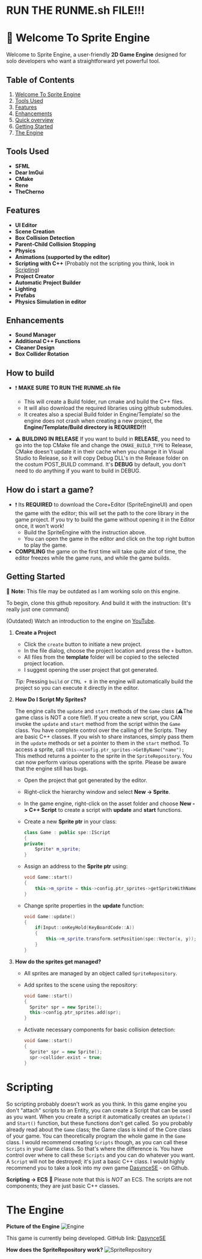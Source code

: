 # RUN THE RUNME.sh FILE!!!

# 🚀 Welcome To Sprite Engine

Welcome to Sprite Engine, a user-friendly **2D Game Engine** designed for solo developers who want a straightforward yet powerful tool.

## Table of Contents
1. [Welcome To Sprite Engine](#welcome-to-sprite-engine)
2. [Tools Used](#tools-used)
3. [Features](#features)
4. [Enhancements](#enhancements)
5. [Quick overview](#quick-overview)
6. [Getting Started](#getting-started)
7. [The Engine](#the-engine)

## Tools Used
- **SFML**
- **Dear ImGui**
- **CMake**
- **Rene**
- **TheCherno** 

## Features
- **UI Editor**
- **Scene Creation**
- **Box Collision Detection**
- **Parent-Child Collision Stopping**
- **Physics**
- **Animations (supported by the editor)**
- **Scripting with C++** (Probably not the scripting you think, look in [Scripting](#scripting))
- **Project Creator**
- **Automatic Project Builder**
- **Lighting**
- **Prefabs**
- **Physics Simulation in editor**

## Enhancements
- **Sound Manager**
- **Additional C++ Functions**
- **Cleaner Design**
- **Box Collider Rotation**

## How to build
- ❗ **MAKE SURE TO RUN THE RUNME.sh file**
  - This will create a Build folder, run cmake and build the C++ files.
  - It will also download the required libraries using github submodules. 
  - It creates also a special Build folder in Engine/Template/ so the engine does not crash when creating a new project, the **Engine/Template/Build directory is REQUIRED!!!**

- ⚠️ **BUILDING IN RELEASE** If you want to build in **RELEASE**, you need to go into the top CMake file and change the `CMAKE_BUILD_TYPE` to Release, CMake doesn't update it in their cache when you change it in Visual Studio to Release, so it will copy Debug DLL's in the Release folder on the costum POST_BUILD command. It's **DEBUG** by default, you don't need to do anything if you want to build in DEBUG.

## How do i start a game? 
- ❗ Its **REQUIRED** to download the Core+Editor (SpriteEngineUI) and open the game with the editor; this will set the path to the core library in the game project. If you try to build the game without opening it in the Editor once, it won't work! 
  - Build the SpriteEngine with the instruction above. 
  - You can open the game in the editor and click on the top right button to play the game. 
- **COMPILING** the game on the first time will take quite alot of time, the editor freezes while the game runs, and while the game builds. 

## Getting Started

📝 **Note:** This file may be outdated as I am working solo on this engine.

To begin, clone this github repository. And build it with the instruction: (It's really just one command)

(Outdated)
Watch an introduction to the engine on [YouTube](https://www.youtube.com/watch?v=pnCD5dKhpmg).

1. **Create a Project**
   - Click the `create` button to initiate a new project.
   - In the file dialog, choose the project location and press the `+` button.
   - All files from the **template** folder will be copied to the selected project location.
   - I suggest opening the user project that got generated.

   *Tip:* Pressing `build` or `CTRL + B` in the engine will automatically build the project so you can execute it directly in the editor.

2. **How Do I Script My Sprites?**

    The engine calls the `update` and `start` methods of the `Game` class (⚠️The game class is NOT a core file!). If you create a new script, you CAN invoke the `update` and `start` method from the script within the `Game` class. You have complete control over the calling of the Scripts. They are basic C++ classes. If you wish to share instances, simply pass them in the `update` methods or set a pointer to them in the `start` method. To access a sprite, call `this->config.ptr_sprites->GetByName("name");` This method returns a pointer to the sprite in the `SpriteRepository`. You can now perform various operations with the sprite. Please be aware that the engine still has bugs.

   - Open the project that got generated by the editor.  
   - Right-click the hierarchy window and select **New -> Sprite**.
   - In the game engine, right-click on the asset folder and choose **New -> C++ Script** to create a script with **update** and **start** functions.
   - Create a new **Sprite ptr** in your class:

     ```C++
     class Game : public spe::IScript
     {
     private:
         Sprite* m_sprite;
     }
     ```

   - Assign an address to the **Sprite ptr** using:

     ```C++
     void Game::start()
     {
         this->m_sprite = this->config.ptr_sprites->getSpriteWithName("name");
     }
     ```

   - Change sprite properties in the **update** function:

     ```C++
     void Game::update()
     {
         if(Input::onKeyHold(KeyBoardCode::A))
         {
             this->m_sprite.transform.setPosition(spe::Vector(x, y));
         }
     }
     ```

3. **How do the sprites get managed?**
   - All sprites are managed by an object called `SpriteRepository`.
   - Add sprites to the scene using the repository:

     ```C++
     void Game::start()
     {
       Sprite* spr = new Sprite();
       this->config.ptr_sprites.add(spr);
     }
     ```

   - Activate necessary components for basic collision detection:

     ```C++
     void Game::start()
     {
       Sprite* spr = new Sprite();
       spr->collider.exist = true;
     }
     ```

# Scripting

So scripting probably doesn't work as you think. In this game engine you don't "attach" scripts to an Entity, you can create a Script that can be used as you want. When you create a script it automatically creates an `Update()` and `Start()` function, but these functions don't get called. So you probably already read about the `Game` class; the Game class is kind of the Core class of your game. You can theoretically program the whole game in the `Game` class. I would recommend creating `Scripts` though, as you can call these `Scripts` in your Game class. So that's where the difference is. You have control over where to call these `Scripts` and you can do whatever you want. A `Script` will not be destroyed; it's just a basic C++ class. I would highly recommend you to take a look into my own game [DasynceSE](https://github.com/jkatsanis/DasynceSE.git) - on Github. 

**Scripting -> ECS**
📝 Please note that this is *NOT* an ECS. The scripts are not components; they are just basic C++ classes. 

# The Engine

**Picture of the Engine**
![Engine](Github/Game.PNG)

This game is currently being developed. GitHub link: 
[DasynceSE](https://github.com/jkatsanis/DasynceSE.git)

**How does the SpriteRepository work?**
![SpriteRepository](Github/repoplan.png)
